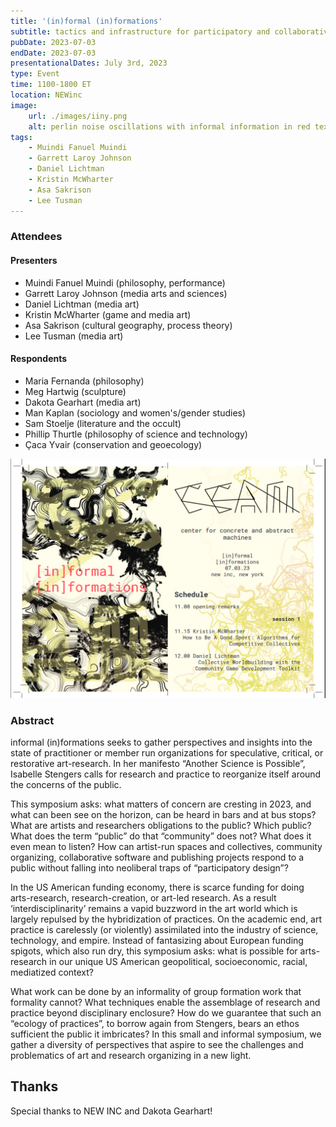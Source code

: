 ```yaml
---
title: '(in)formal (in)formations'
subtitle: tactics and infrastructure for participatory and collaborative study & making
pubDate: 2023-07-03
endDate: 2023-07-03
presentationalDates: July 3rd, 2023
type: Event
time: 1100-1800 ET
location: NEWinc
image:
    url: ./images/iiny.png
    alt: perlin noise oscillations with informal information in red text on top
tags:
    - Muindi Fanuel Muindi
    - Garrett Laroy Johnson
    - Daniel Lichtman
    - Kristin McWharter
    - Asa Sakrison
    - Lee Tusman
---
```


### Attendees

#### Presenters

-   Muindi Fanuel Muindi (philosophy, performance)
-   Garrett Laroy Johnson (media arts and sciences)
-   Daniel Lichtman (media art)
-   Kristin McWharter (game and media art)
-   Asa Sakrison (cultural geography, process theory)
-   Lee Tusman (media art)

#### Respondents

-   Maria Fernanda (philosophy)
-   Meg Hartwig (sculpture)
-   Dakota Gearhart (media art)
-   Man Kaplan (sociology and women's/gender studies)
-   Sam Stoelje (literature and the occult)
-   Phillip Thurtle (philosophy of science and technology)
-   Çaca Yvair (conservation and geoecology)

![IINY Program Cover](./images/iiny-program-cover.png)

### Abstract

informal (in)formations seeks to gather perspectives and insights
into the state of practitioner or member run organizations for speculative,
critical, or restorative art-research. In her manifesto “Another Science is
Possible”, Isabelle Stengers calls for research and practice to reorganize
itself around the concerns of the public.

This symposium asks: what matters of concern are cresting in 2023, and what can been see on the horizon, can be heard
in bars and at bus stops? What are artists and researchers obligations to the
public? Which public? What does the term “public” do that “community” does not?
What does it even mean to listen? How can artist-run spaces and collectives,
community organizing, collaborative software and publishing projects respond to
a public without falling into neoliberal traps of “participatory design”?

In the US American funding economy, there is scarce funding for doing arts-research,
research-creation, or art-led research. As a result ‘interdisciplinarity’
remains a vapid buzzword in the art world which is largely repulsed by the
hybridization of practices. On the academic end, art practice is carelessly (or
violently) assimilated into the industry of science, technology, and empire.
Instead of fantasizing about European funding spigots, which also run dry, this
symposium asks: what is possible for arts-research in our unique US American
geopolitical, socioeconomic, racial, mediatized context?

What work can be done by an informality of group formation work that formality cannot? What techniques
enable the assemblage of research and practice beyond disciplinary enclosure?
How do we guarantee that such an “ecology of practices”, to borrow again from
Stengers, bears an ethos sufficient the public it imbricates? In this small and
informal symposium, we gather a diversity of perspectives that aspire to see the
challenges and problematics of art and research organizing in a new light.

## Thanks

Special thanks to NEW INC and Dakota Gearhart!

